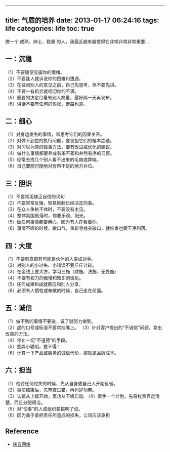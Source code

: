
---
title: 气质的培养
date: 2013-01-17 06:24:16
tags: life
categories: life
toc: true
---

做一个 成熟、绅士、稳重 的人，我最近越来越觉得它非常非常非常重要...

<!--more-->

## 一：沉稳

（1）不要随便显露你的情绪。  
（2）不要逢人就诉说你的困难和遭遇。  
（3）在征询别人的意见之前，自己先思考，但不要先讲。  
（4）不要一有机会就唠叨你的不满。  
（5）重要的决定尽量有别人商量，最好隔一天再发布。  
（6）讲话不要有任何的慌张，走路也是。  

## 二：细心

（1）对身边发生的事情，常思考它们的因果关系。  
（2）对做不到位的执行问题，要发掘它们的根本症结。  
（3）对习以为常的做事方法，要有改进或优化的建议。  
（4）做什么事情都要养成有条不紊和井然有序的习惯。   
（5）经常去找几个别人看不出来的毛病或弊端。  
（6）自己要随时随地对有所不足的地方补位。   

## 三：胆识

（1）不要常用缺乏自信的词句   
（2）不要常常反悔，轻易推翻已经决定的事。  
（3）在众人争执不休时，不要没有主见。  
（4）整体氛围低落时，你要乐观、阳光。  
（5）做任何事情都要用心，因为有人在看着你。  
（6）事情不顺的时候，歇口气，重新寻找突破口，就结束也要干净利落。   

## 四：大度

（1）不要刻意把有可能是伙伴的人变成对手。  
（2）对别人的小过失、小错误不要斤斤计较。   
（3）在金钱上要大方，学习三施（财施、法施、无畏施）   
（4）不要有权力的傲慢和知识的偏见。    
（5）任何成果和成就都应和别人分享。   
（6）必须有人牺牲或奉献的时候，自己走在前面。  

## 五：诚信

（1）做不到的事情不要说，说了就努力做到。   
（2）虚的口号或标语不要常挂嘴上。
（3）针对客户提出的“不诚信”问题，拿出改善的方法。  
（4）停止一切“不道德”的手段。  
（5）耍弄小聪明，要不得！   
（6）计算一下产品或服务的诚信代价，那就是品牌成本。   

## 六：担当

（1）检讨任何过失的时候，先从自身或自己人开始反省。   
（2）事项结束后，先审查过错，再列述功劳。  
（3）认错从上级开始，表功从下级启动. 
（4）着手一个计划，先将权责界定清楚，而且分配得当。  
（5）对“怕事”的人或组织要挑明了说。  
（6）因为勇于承担责任所造成的损失，公司应该承担   ## Reference

- [转自网络][1]

[1]: http://blog.csdn.net/robbyo/article/details/8514334